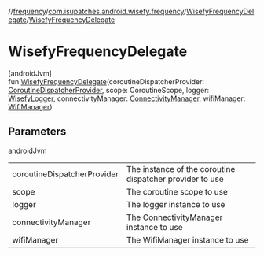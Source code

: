 //[frequency](../../../index.md)/[com.isupatches.android.wisefy.frequency](../index.md)/[WisefyFrequencyDelegate](index.md)/[WisefyFrequencyDelegate](-wisefy-frequency-delegate.md)

# WisefyFrequencyDelegate

[androidJvm]\
fun [WisefyFrequencyDelegate](-wisefy-frequency-delegate.md)(coroutineDispatcherProvider: [CoroutineDispatcherProvider](../../../../core/core/com.isupatches.android.wisefy.core.coroutines/-coroutine-dispatcher-provider/index.md), scope: CoroutineScope, logger: [WisefyLogger](../../../../core/core/com.isupatches.android.wisefy.core.logging/-wisefy-logger/index.md), connectivityManager: [ConnectivityManager](https://developer.android.com/reference/kotlin/android/net/ConnectivityManager.html), wifiManager: [WifiManager](https://developer.android.com/reference/kotlin/android/net/wifi/WifiManager.html))

## Parameters

androidJvm

| | |
|---|---|
| coroutineDispatcherProvider | The instance of the coroutine dispatcher provider to use |
| scope | The coroutine scope to use |
| logger | The logger instance to use |
| connectivityManager | The ConnectivityManager instance to use |
| wifiManager | The WifiManager instance to use |
